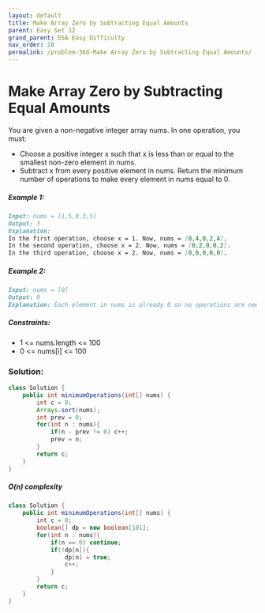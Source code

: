```yaml
---
layout: default
title: Make Array Zero by Subtracting Equal Amounts
parent: Easy Set 12
grand_parent: DSA Easy Difficulty
nav_order: 28
permalink: /problem-368-Make Array Zero by Subtracting Equal Amounts/
---
```

# Make Array Zero by Subtracting Equal Amounts
You are given a non-negative integer array nums. In one operation, you must:

* Choose a positive integer x such that x is less than or equal to the smallest non-zero element in nums.
* Subtract x from every positive element in nums.
Return the minimum number of operations to make every element in nums equal to 0.

##### Example 1:
```markdown
Input: nums = [1,5,0,3,5]
Output: 3
Explanation:
In the first operation, choose x = 1. Now, nums = [0,4,0,2,4].
In the second operation, choose x = 2. Now, nums = [0,2,0,0,2].
In the third operation, choose x = 2. Now, nums = [0,0,0,0,0].
```
##### Example 2:
```markdown
Input: nums = [0]
Output: 0
Explanation: Each element in nums is already 0 so no operations are needed.
```
##### Constraints:
* 1 <= nums.length <= 100
* 0 <= nums[i] <= 100

### Solution:
```java
class Solution {
    public int minimumOperations(int[] nums) {
        int c = 0;
        Arrays.sort(nums);
        int prev = 0;
        for(int n : nums){
            if(n - prev != 0) c++;
            prev = n;
        }
        return c;
    }
}
```
##### O(n) complexity
```java
class Solution {
    public int minimumOperations(int[] nums) {
        int c = 0;
        boolean[] dp = new boolean[101];
        for(int n : nums){
            if(n == 0) continue;
            if(!dp[n]){
                dp[n] = true;
                c++;
            }
        }
        return c;
    }
}
```